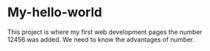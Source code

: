 # My-hello-world
This project is where my first web development pages 
the number 12456.was added.
We need to know the advantages of number.
